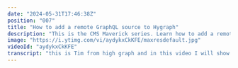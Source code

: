 ```yaml
---
date: "2024-05-31T17:46:38Z"
position: "007"
title: "How to add a remote GraphQL source to Hygraph"
description: "This is the CMS Maverick series. Learn how to add a remote #graphql source into Hygraph and use its data like its #Hygraph native content.\n\nRead more here: https://hygraph.com/docs/guides/schema/remote-sources#adding-a-remote-source-to-your-project\n\nJoin our community: https://slack.hygraph.com\nTry Hygraph for free: https://app.hygraph.com/signup"
image: "https://i.ytimg.com/vi/aydykxCkKFE/maxresdefault.jpg"
videoId: "aydykxCkKFE"
transcript: "this is Tim from high graph and in this video I will show you how to add an external graphql Source into the high graph CMS this is the CMS [Music] mavick all right we are in hgraph here and you can see I've selected remote sources and we have to add one but before we can add one we need a URL to such a remote source so actually here I'm at the Federate this PL platform which is something hgraph has built that has a bunch of API routes and fake data that you can just use in all your demos and starter kits no API Keys needed so let's go to the skincare fake product line and just copy the link to that API and so let's go back to high graph and actually add that in Federate this skin care and so we're going to enable debugging so you get a little bit more information per field just for you while you are working during this off in production and today we're grabbing grab graphql and add our base URL of course right now I don't need an API key or any sort of headers to send along with the request if that's needed you could actually do that here so we can connect you properly um you can also add if you wanted to optionally um a custom input um definition which basically says to the API this is the typing of the I'm going to send to you as a request right now we don't need that because we're not sending anything we're just grabbing all the products and there's yet another field the introspection method so introspection is very interesting in graphy well there's an introspection endpoint where literally um you can ask it give me the whole schema of this all this of this API and it will it gives you all the information so you can add typescript and a bunch of cool things so sometimes that's different than the same base URL in our case that's not different but if it were we can actually set that up here all right with that out of the way you can add this base remote source so now that we have the source we still have to be able to query it because in graphql in this case you can add like a product or get all the products or get remote re related products things like that so we want all the products that's it for today so we're going to query a global query model and add graphql here and say we want products and so you can see here that the Federate this remote source is selected because it's the only one we have we go post we don't need an input argument because we just want all the products of course if we wanted one product where the ID is skin care or makeup or something you would need an input argument that you could say where the ID is this we don't have that today because we just have all the products so let's add this and now we can actually grab the product products end point in playground and it just works like this is a native schema from hyra so here we have the products and so let's just grab all the things so it knows these fields because of this introspection that we set up before so let's grab all the stuff and hit play and now this information is here like it is native to high graph however it's not native it's just cached on the CDN Edge so we will serve it like it feels native but actually when something changes on the other platform on the other side like here by the way I'll run the same query you can see the information something changes here based on a time to live in HRA that could be a minute an hour whatever it will just update the cach again and you're good to go and so this was the CMS Maverick's first video I wanted to just show you this fun feature there will be a lot more videos in this series where we talk about all these kind of things inside hgraph or hatless Ms in general so if you have any questions you want to show off your work join us in the community at slack. hyra.com or sign up for our free tier that gives you all of that stuff that you just saw at hyra.com happy coding cheers"
---
```


